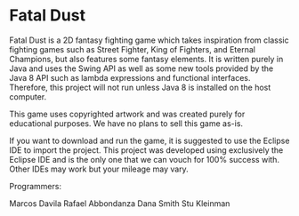Fatal Dust
====

Fatal Dust is a 2D fantasy fighting game which takes inspiration from classic fighting games such as Street Fighter, King of Fighters, and Eternal Champions, but also features some fantasy elements. It is written purely in Java and uses the Swing API as well as some new tools provided by the Java 8 API such as lambda expressions and functional interfaces. Therefore, this project will not run unless Java 8 is installed on the host computer.

This game uses copyrighted artwork and was created purely for educational purposes. We have no plans to sell this game as-is.

If you want to download and run the game, it is suggested to use the Eclipse IDE to import the project. This project was developed using exclusively the Eclipse IDE and is the only one that we can vouch for 100% success with. Other IDEs may work but your mileage may vary.

Programmers:

Marcos Davila
Rafael Abbondanza
Dana Smith
Stu Kleinman
